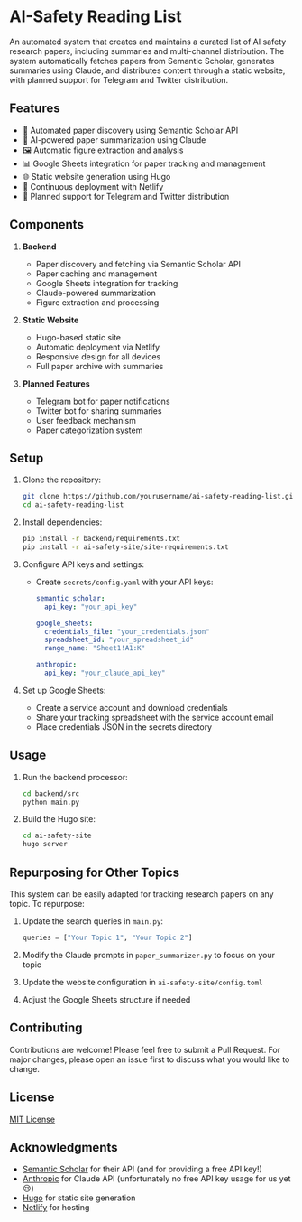 # AI-Safety Reading List

An automated system that creates and maintains a curated list of AI safety research papers, including summaries and multi-channel distribution. The system automatically fetches papers from Semantic Scholar, generates summaries using Claude, and distributes content through a static website, with planned support for Telegram and Twitter distribution.

## Features

- 🤖 Automated paper discovery using Semantic Scholar API
- 📝 AI-powered paper summarization using Claude
- 🖼️ Automatic figure extraction and analysis
- 📊 Google Sheets integration for paper tracking and management
- 🌐 Static website generation using Hugo
- 🔄 Continuous deployment with Netlify
- 📱 Planned support for Telegram and Twitter distribution

## Components

1. **Backend**
   - Paper discovery and fetching via Semantic Scholar API
   - Paper caching and management
   - Google Sheets integration for tracking
   - Claude-powered summarization
   - Figure extraction and processing

2. **Static Website**
   - Hugo-based static site
   - Automatic deployment via Netlify
   - Responsive design for all devices
   - Full paper archive with summaries

3. **Planned Features**
   - Telegram bot for paper notifications
   - Twitter bot for sharing summaries
   - User feedback mechanism
   - Paper categorization system

## Setup

1. Clone the repository:

   ```bash
   git clone https://github.com/yourusername/ai-safety-reading-list.git
   cd ai-safety-reading-list
   ```

2. Install dependencies:

   ```bash
   pip install -r backend/requirements.txt
   pip install -r ai-safety-site/site-requirements.txt
   ```

3. Configure API keys and settings:
   - Create `secrets/config.yaml` with your API keys:
     ```yaml
     semantic_scholar:
       api_key: "your_api_key"
     
     google_sheets:
       credentials_file: "your_credentials.json"
       spreadsheet_id: "your_spreadsheet_id"
       range_name: "Sheet1!A1:K"
     
     anthropic:
       api_key: "your_claude_api_key"
     ```

4. Set up Google Sheets:
   - Create a service account and download credentials
   - Share your tracking spreadsheet with the service account email
   - Place credentials JSON in the secrets directory

## Usage

1. Run the backend processor:
   ```bash
   cd backend/src
   python main.py
   ```


2. Build the Hugo site:
   ```bash
   cd ai-safety-site
   hugo server
   ```

## Repurposing for Other Topics

This system can be easily adapted for tracking research papers on any topic. To repurpose:

1. Update the search queries in `main.py`:
   ```python
   queries = ["Your Topic 1", "Your Topic 2"]
   ```

2. Modify the Claude prompts in `paper_summarizer.py` to focus on your topic

3. Update the website configuration in `ai-safety-site/config.toml`

4. Adjust the Google Sheets structure if needed

## Contributing

Contributions are welcome! Please feel free to submit a Pull Request. For major changes, please open an issue first to discuss what you would like to change.

## License

[MIT License](LICENSE)

## Acknowledgments

- [Semantic Scholar](https://www.semanticscholar.org/) for their API (and for providing a free API key!)
- [Anthropic](https://www.anthropic.com/) for Claude API (unfortunately no free API key usage for us yet 😢)
- [Hugo](https://gohugo.io/) for static site generation
- [Netlify](https://www.netlify.com/) for hosting
